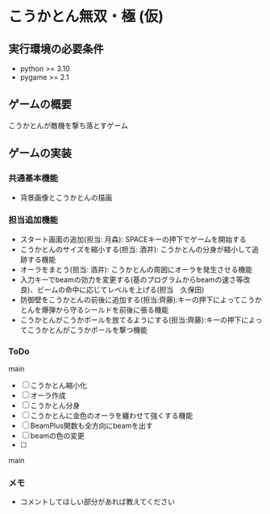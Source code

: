 # こうかとん無双・極 (仮)

## 実行環境の必要条件
* python >= 3.10
* pygame >= 2.1

## ゲームの概要
こうかとんが敵機を撃ち落とすゲーム

## ゲームの実装
### 共通基本機能
* 背景画像とこうかとんの描画

### 担当追加機能
* スタート画面の追加(担当: 月森): SPACEキーの押下でゲームを開始する
* こうかとんのサイズを縮小する(担当: 酒井): こうかとんの分身が縮小して追跡する機能
* オーラをまとう(担当: 酒井): こうかとんの周囲にオーラを発生させる機能
* 入力キーでbeamの効力を変更する(基のプログラムからbeamの速さ等改良)、ビームの命中に応じてレベルを上げる(担当　久保田)
* 防御壁をこうかとんの前後に追加する(担当:齊藤):キーの押下によってこうかとんを爆弾から守るシールドを前後に張る機能
* こうかとんがこうかボールを放てるようにする(担当:齊藤):キーの押下によってこうかとんがこうかボールを撃つ機能

### ToDo
main
- [ ] こうかとん縮小化
- [ ] オーラ作成
- [ ] こうかとん分身
- [ ] こうかとんに金色のオーラを纏わせて強くする機能
- [ ] BeamPlus関数も全方向にbeamを出す
- [ ] beamの色の変更
- [ ] 
main
### メモ
* コメントしてほしい部分があれば教えてください
 
